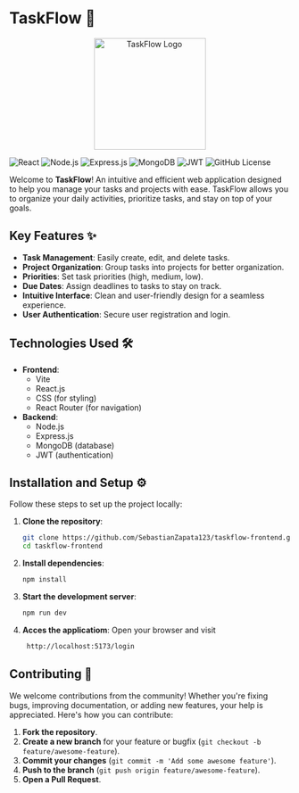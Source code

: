 # TaskFlow 🚀

<p align="center" width=40px>
  <img src="https://imgur.com/U8RatL5.png" alt="TaskFlow Logo" width="200">
</p>

![React](https://img.shields.io/badge/React-20232A?style=for-the-badge&logo=react&logoColor=61DAFB)
![Node.js](https://img.shields.io/badge/Node.js-339933?style=for-the-badge&logo=node.js&logoColor=white)
![Express.js](https://img.shields.io/badge/Express.js-000000?style=for-the-badge&logo=express&logoColor=white)
![MongoDB](https://img.shields.io/badge/MongoDB-47A248?style=for-the-badge&logo=mongodb&logoColor=white)
![JWT](https://img.shields.io/badge/JWT-000000?style=for-the-badge&logo=json-web-tokens&logoColor=white)
![GitHub License](https://img.shields.io/badge/license-MIT-blue?style=for-the-badge)


Welcome to **TaskFlow**! An intuitive and efficient web application designed to help you manage your tasks and projects with ease. TaskFlow allows you to organize your daily activities, prioritize tasks, and stay on top of your goals.

## Key Features ✨

- **Task Management**: Easily create, edit, and delete tasks.
- **Project Organization**: Group tasks into projects for better organization.
- **Priorities**: Set task priorities (high, medium, low).
- **Due Dates**: Assign deadlines to tasks to stay on track.
- **Intuitive Interface**: Clean and user-friendly design for a seamless experience.
- **User Authentication**: Secure user registration and login.

## Technologies Used 🛠️

- **Frontend**:
  - Vite
  - React.js
  - CSS (for styling)
  - React Router (for navigation)
- **Backend**:
  - Node.js
  - Express.js
  - MongoDB (database)
  - JWT (authentication)

## Installation and Setup ⚙️

Follow these steps to set up the project locally:

1. **Clone the repository**:
   ```bash
   git clone https://github.com/SebastianZapata123/taskflow-frontend.git
   cd taskflow-frontend
   
2. **Install dependencies**:
   ```bash
   npm install
   
3. **Start the development server**:
   ```bash
   npm run dev
   
4. **Acces the applicatiom**:
  Open your browser and visit
   ```bash
    http://localhost:5173/login

## Contributing 🤝

We welcome contributions from the community! Whether you're fixing bugs, improving documentation, or adding new features, your help is appreciated. Here's how you can contribute:

1. **Fork the repository**.
2. **Create a new branch** for your feature or bugfix (`git checkout -b feature/awesome-feature`).
3. **Commit your changes** (`git commit -m 'Add some awesome feature'`).
4. **Push to the branch** (`git push origin feature/awesome-feature`).
5. **Open a Pull Request**.




